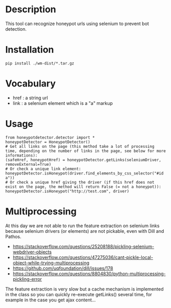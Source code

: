 # Description

This tool can recognize honeypot urls using selenium to prevent bot detection.

# Installation

    pip install ./wm-dist/*.tar.gz

# Vocabulary

 * href : a string url
 * link : a selenium element which is a "a" markup

# Usage

	from honeypotdetector.detector import *
	honeypotDetector = HoneypotDetector()
	# Get all links on the page (this method take a lot of processing time, depending on the number of links in the page, see below for more informations):
    (safeHref, honeypotHref) = honeypotDetector.getLinks(seleniumDriver, removeExternal=True)
    # Or check a unique link element:
    honeypotDetector.isHoneypot(driver.find_elements_by_css_selector("#id a"))
    # Or check a unique href giving the driver (if this href does not exist on the page, the method will return False (= not a honeypot)):
    honeypotDetector.isHoneypot("http://test.com", driver)


# Multiprocessing

At this day we are not able to run the feature extraction on selenium links because selenium drivers (or elements) are not pickable, even with Dill and Pathos.

 * <https://stackoverflow.com/questions/25208188/pickling-selenium-webdriver-objects>
 * <https://stackoverflow.com/questions/47275036/cant-pickle-local-object-while-trying-multiprocessing>
 * <https://github.com/uqfoundation/dill/issues/178>
 * <https://stackoverflow.com/questions/8804830/python-multiprocessing-pickling-error>

The feature extraction is very slow but a cache mechanism is implemented in the class so you can quickly re-execute getLinks() several time, for example in the case you get ajax content...